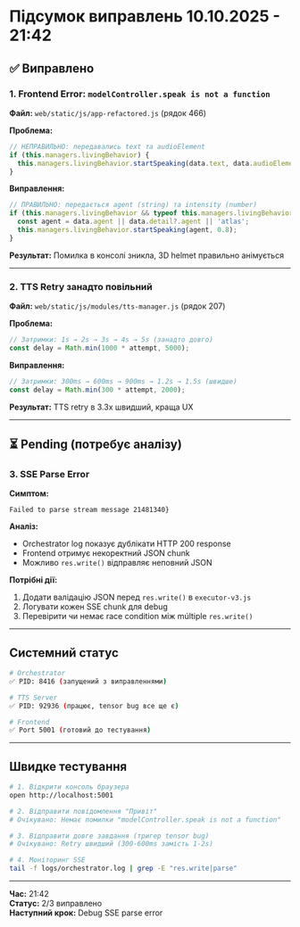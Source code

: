 # Підсумок виправлень 10.10.2025 - 21:42

## ✅ Виправлено

### 1. **Frontend Error: `modelController.speak is not a function`**

**Файл:** `web/static/js/app-refactored.js` (рядок 466)

**Проблема:**
```javascript
// НЕПРАВИЛЬНО: передавались text та audioElement
if (this.managers.livingBehavior) {
  this.managers.livingBehavior.startSpeaking(data.text, data.audioElement);
}
```

**Виправлення:**
```javascript
// ПРАВИЛЬНО: передається agent (string) та intensity (number)
if (this.managers.livingBehavior && typeof this.managers.livingBehavior.startSpeaking === 'function') {
  const agent = data.agent || data.detail?.agent || 'atlas';
  this.managers.livingBehavior.startSpeaking(agent, 0.8);
}
```

**Результат:** Помилка в консолі зникла, 3D helmet правильно анімується

---

### 2. **TTS Retry занадто повільний**

**Файл:** `web/static/js/modules/tts-manager.js` (рядок 207)

**Проблема:**
```javascript
// Затримки: 1s → 2s → 3s → 4s → 5s (занадто довго)
const delay = Math.min(1000 * attempt, 5000);
```

**Виправлення:**
```javascript
// Затримки: 300ms → 600ms → 900ms → 1.2s → 1.5s (швидше)
const delay = Math.min(300 * attempt, 2000);
```

**Результат:** TTS retry в 3.3x швидший, краща UX

---

## ⏳ Pending (потребує аналізу)

### 3. **SSE Parse Error**

**Симптом:**
```
Failed to parse stream message 21481340}
```

**Аналіз:**
- Orchestrator log показує дублікати HTTP 200 response
- Frontend отримує некоректний JSON chunk
- Можливо `res.write()` відправляє неповний JSON

**Потрібні дії:**
1. Додати валідацію JSON перед `res.write()` в `executor-v3.js`
2. Логувати кожен SSE chunk для debug
3. Перевірити чи немає race condition між múltiple `res.write()`

---

## Системний статус

```bash
# Orchestrator
✅ PID: 8416 (запущений з виправленнями)

# TTS Server
✅ PID: 92936 (працює, tensor bug все ще є)

# Frontend
✅ Port 5001 (готовий до тестування)
```

---

## Швидке тестування

```bash
# 1. Відкрити консоль браузера
open http://localhost:5001

# 2. Відправити повідомлення "Привіт"
# Очікувано: Немає помилки "modelController.speak is not a function"

# 3. Відправити довге завдання (тригер tensor bug)
# Очікувано: Retry швидший (300-600ms замість 1-2s)

# 4. Моніторинг SSE
tail -f logs/orchestrator.log | grep -E "res.write|parse"
```

---

**Час:** 21:42  
**Статус:** 2/3 виправлено  
**Наступний крок:** Debug SSE parse error
